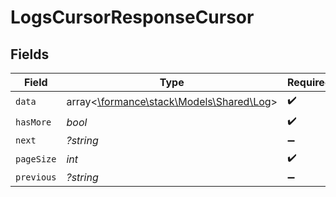 # LogsCursorResponseCursor


## Fields

| Field                                                                  | Type                                                                   | Required                                                               | Description                                                            | Example                                                                |
| ---------------------------------------------------------------------- | ---------------------------------------------------------------------- | ---------------------------------------------------------------------- | ---------------------------------------------------------------------- | ---------------------------------------------------------------------- |
| `data`                                                                 | array<[\formance\stack\Models\Shared\Log](../../Models/Shared/Log.md)> | :heavy_check_mark:                                                     | N/A                                                                    |                                                                        |
| `hasMore`                                                              | *bool*                                                                 | :heavy_check_mark:                                                     | N/A                                                                    | false                                                                  |
| `next`                                                                 | *?string*                                                              | :heavy_minus_sign:                                                     | N/A                                                                    |                                                                        |
| `pageSize`                                                             | *int*                                                                  | :heavy_check_mark:                                                     | N/A                                                                    | 15                                                                     |
| `previous`                                                             | *?string*                                                              | :heavy_minus_sign:                                                     | N/A                                                                    | YXVsdCBhbmQgYSBtYXhpbXVtIG1heF9yZXN1bHRzLol=                           |